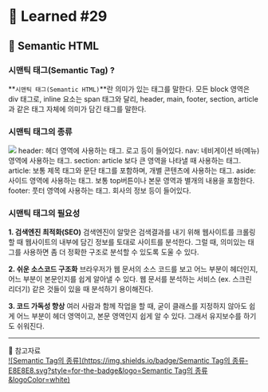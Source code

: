 # 🌟 Learned #29

## 🔶 Semantic HTML

### 시맨틱 태그(Semantic Tag) ?

**`시맨틱 태그(Semantic HTML)`**란 의미가 있는 태그를 말한다. 모든 block 영역은 div 태그로, inline 요소는 span 태그와 달리, header, main, footer, section, article과 같은 태그 자체에 의미가 담긴 태그를 말한다.

### 시맨틱 태그의 종류

![](https://velog.velcdn.com/images/wjddms0501/post/2c7217e5-8109-4d63-9ae5-44ade0ba9a9b/image.png)
header: 헤더 영역에 사용하는 태그. 로고 등이 들어있다.
nav: 네비게이션 바(메뉴) 영역에 사용하는 태그.
section: article 보다 큰 영역을 나타낼 때 사용하는 태그.
article: 보통 제목 태그와 문단 태그를 포함하며, 개별 콘텐츠에 사용하는 태그.
aside: 사이드 영역에 사용하는 태그. 보통 top버튼이나 본문 영역과 별개의 내용을 포함한다.
footer: 풋터 영역에 사용하는 태그. 회사의 정보 등이 들어있다.

### 시맨틱 태그의 필요성

**1. 검색엔진 최적화(SEO)**
검색엔진이 알맞은 검색결과를 내기 위해 웹사이트를 크롤링할 때 웹사이트의 내부에 담긴 정보를 토대로 사이트를 분석한다. 그럴 때, 의미있는 태그를 사용하면 좀 더 정확한 구조로 분석할 수 있도록 도울 수 있다.

**2. 쉬운 소스코드 구조화**
브라우저가 웹 문서의 소스 코드를 보고 어느 부분이 헤더인지, 어느 부분이 본문인지를 쉽게 알아낼 수 있다. 웹 문서를 분석하는 서비스 (ex. 스크린 리더기) 같은 것들이 있을 때 분석하기 용이해진다.

**3. 코드 가독성 향상**
여러 사람과 함께 작업을 할 때, 굳이 클래스를 지정하지 않아도 쉽게 어느 부분이 헤더 영역이고, 본문 영역인지 쉽게 알 수 있다. 그래서 유지보수를 하기도 쉬워진다.

---

💟 참고자료
<br>
[![Semantic Tag의 종류](https://img.shields.io/badge/Semantic Tag의 종류-E8E8E8.svg?style=for-the-badge&logo=Semantic Tag의 종류&logoColor=white)](https://babycoder05.tistory.com/entry/HTML-%EC%8B%9C%EB%A7%A8%ED%8B%B1-%ED%83%9C%EA%B7%B8%EB%A5%BC-%EC%82%AC%EC%9A%A9%ED%95%98%EB%8A%94-%EC%9D%B4%EC%9C%A0)
